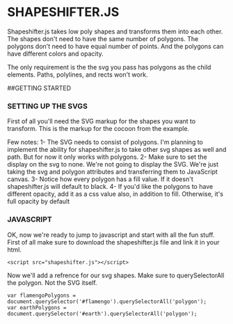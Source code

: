 # SHAPESHIFTER.JS

Shapeshifter.js takes low poly shapes and transforms them into each other. The shapes don't need to have the same number of polygons. The polygons don't need to have equal number of points. And the polygons can have different colors and opacity.

The only requirement is the the svg you pass has polygons as the child elements. Paths, polylines, and rects won't work.

##GETTING STARTED

### SETTING UP THE SVGS

First of all you'll need the SVG markup for the shapes you want to transform. This is the markup for the cocoon from the example.

<svg id="cocoon" style="display:none" viewBox="0 0 118.02 367.5">
  <polygon points="116.3 212.97 90.33 259.74 45.69 249.76 72.16 200.78 100.75 200.78 116.3 212.97" style="fill: #f79a4c"/>
  <polygon points="90.33 259.74 91.6 303.88 45.92 282.3 45.69 249.76 90.33 259.74" style="fill: #f37944"/>
  <polygon points="91.6 303.88 70.81 339.37 39.84 316.95 45.92 282.3 91.6 303.88" style="fill: #ef4f2b"/>
  <polygon points="70.81 339.37 43.65 359.83 23.99 345.91 39.85 316.97 70.81 339.37" style="fill: #db3627"/>
  <polygon points="43.65 359.83 15.7 367.5 5.33 358.25 23.99 345.91 43.65 359.83" style="fill: #512927"/>
  <polygon points="72.16 200.78 43.65 197.84 7.29 209.68 9.28 221.87 45.69 249.76 72.16 200.78" style="fill: #ee4648"/>
  <polygon points="45.91 282.29 45.69 249.76 9.28 221.87 45.91 282.29" style="fill: #cc3635"/>
  <polygon points="9.43 222.01 4.98 267.7 39.85 316.97 45.92 282.3 9.43 222.01" style="fill: #992e2e"/>
  <polygon points="4.98 267.7 1.36 307.94 23.99 345.91 39.85 316.97 4.98 267.7" style="fill: #7f2422"/>
  <polygon points="23.99 345.91 5.33 358.25 0 326.01 1.36 307.94 23.99 345.91" style="fill: #512927"/>
  <polygon points="81.48 206.76 118.02 214.16 99.75 169.77 66.12 145.57 38.22 151.84 74.19 179.87 81.48 206.76" style="fill: #904645"/>
  <polygon points="81.48 206.76 43.65 207.66 4.98 214.16 15.34 177.89 38.22 151.84 74.19 179.87 81.48 206.76" style="fill: #512927"/>
  <polygon points="56.23 77.37 56.23 149 60.54 153.47 60.54 0 56.23 77.37"/>
</svg>

Few notes:
1- The SVG needs to consist of polygons. I'm planning to implement the ability for shapeshifter.js to take other svg shapes as well and path. But for now it only works with polygons.
2- Make sure to set the display on the svg to none. We're not going to display the SVG. We're just taking the svg and polygon attributes and transferring them to JavaScript canvas.
3- Notice how every polygon has a fill value. If it doesn't shapeshifter.js will default to black.
4- If you'd like the polygons to have different opacity, add it as a css value also, in addition to fill. Otherwise, it's full opacity by default

### JAVASCRIPT

OK, now we're ready to jump to javascript and start with all the fun stuff. First of all make sure to download the shapeshifter.js file and link it in your html.

    <script src="shapeshifter.js"></script>

Now we'll add a refrence for our svg shapes. Make sure to querySelectorAll the polygon. Not the SVG itself.

    var flamengoPolygons = document.querySelector('#flamengo').querySelectorAll('polygon');
    var earthPolygons = document.querySelector('#earth').querySelectorAll('polygon');
